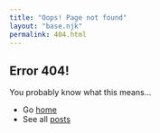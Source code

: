 ```yaml
---
title: "Oops! Page not found"
layout: "base.njk"
permalink: 404.html
---
```


## Error 404!
You probably know what this means...

- Go [home](/)
- See all [posts](../posts)

